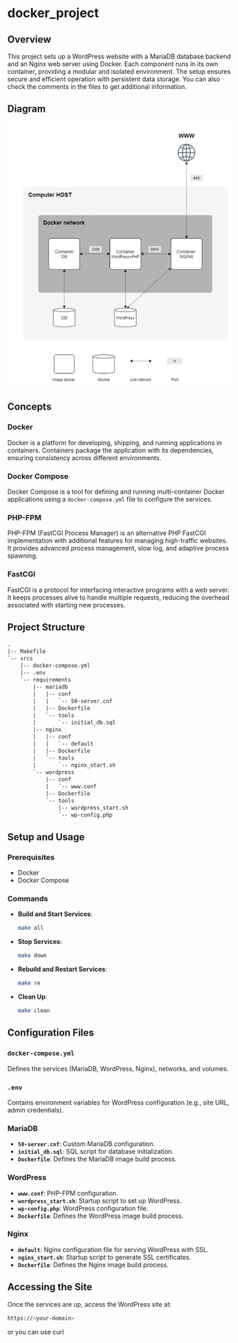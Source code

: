 # docker_project

## Overview

This project sets up a WordPress website with a MariaDB database backend and an Nginx web server using Docker. Each component runs in its own container, providing a modular and isolated environment. The setup ensures secure and efficient operation with persistent data storage. You can also check the comments in the files to get additional information.

## Diagram

![Diyagram](./imgs/image.png)

## Concepts

### Docker
Docker is a platform for developing, shipping, and running applications in containers. Containers package the application with its dependencies, ensuring consistency across different environments.

### Docker Compose
Docker Compose is a tool for defining and running multi-container Docker applications using a `docker-compose.yml` file to configure the services.

### PHP-FPM
PHP-FPM (FastCGI Process Manager) is an alternative PHP FastCGI implementation with additional features for managing high-traffic websites. It provides advanced process management, slow log, and adaptive process spawning.

### FastCGI
FastCGI is a protocol for interfacing interactive programs with a web server. It keeps processes alive to handle multiple requests, reducing the overhead associated with starting new processes.

## Project Structure

```
.
|-- Makefile
`-- srcs
    |-- docker-compose.yml
    |-- .env
    `-- requirements
        |-- mariadb
        |   |-- conf
        |   |   `-- 50-server.cnf
        |   |-- Dockerfile
        |   `-- tools
        |       `-- initial_db.sql
        |-- nginx
        |   |-- conf
        |   |   `-- default
        |   |-- Dockerfile
        |   `-- tools
        |       `-- nginx_start.sh
        `-- wordpress
            |-- conf
            |   `-- www.conf
            |-- Dockerfile
            `-- tools
                |-- wordpress_start.sh
                `-- wp-config.php
```

## Setup and Usage

### Prerequisites
- Docker
- Docker Compose

### Commands

- **Build and Start Services**: 
  ```sh
  make all
  ```

- **Stop Services**: 
  ```sh
  make down
  ```

- **Rebuild and Restart Services**: 
  ```sh
  make re
  ```

- **Clean Up**: 
  ```sh
  make clean
  ```

## Configuration Files

### `docker-compose.yml`
Defines the services (MariaDB, WordPress, Nginx), networks, and volumes.

### `.env`
Contains environment variables for WordPress configuration (e.g., site URL, admin credentials).

### MariaDB
- **`50-server.cnf`**: Custom MariaDB configuration.
- **`initial_db.sql`**: SQL script for database initialization.
- **`Dockerfile`**: Defines the MariaDB image build process.

### WordPress
- **`www.conf`**: PHP-FPM configuration.
- **`wordpress_start.sh`**: Startup script to set up WordPress.
- **`wp-config.php`**: WordPress configuration file.
- **`Dockerfile`**: Defines the WordPress image build process.

### Nginx
- **`default`**: Nginx configuration file for serving WordPress with SSL.
- **`nginx_start.sh`**: Startup script to generate SSL certificates.
- **`Dockerfile`**: Defines the Nginx image build process.

## Accessing the Site

Once the services are up, access the WordPress site at:

```sh
https://<your-domain>
```

or you can use curl


